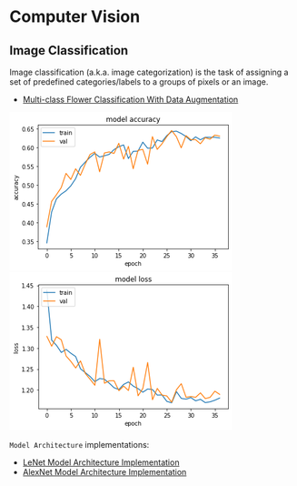 # Computer Vision

## Image Classification

Image classification (a.k.a. image categorization) is the task of assigning a set of predefined categories/labels to a groups of pixels or an image.

- [Multi-class Flower Classification With Data Augmentation](multi-class-image-classification-with-data-agumentation.ipynb)

![model-acc](images/flower-classification-acc.png)
![model-loss](images/flower-classification-loss.png)

`Model Architecture` implementations:

- [LeNet Model Architecture Implementation](le_net.py)
- [AlexNet Model Architecture Implementation](alex_net.py)
